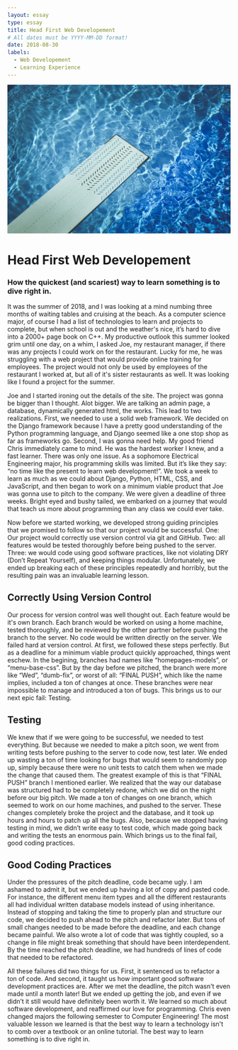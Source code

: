 ```yaml
---
layout: essay
type: essay
title: Head First Web Developement
# All dates must be YYYY-MM-DD format!
date: 2018-08-30
labels:
  - Web Developement
  - Learning Experience
---
```


<img class="ui tiny right spaced image" src="../images/Diving-Board.jpg">
<h1>Head First Web Developement</h1>
<h3>How the quickest (and scariest) way to learn something is to dive right in.</h3>

  It was the summer of 2018, and I was looking at a mind numbing three months of waiting tables and cruising at the beach. As a computer science major, of course I had a list of technologies to learn and projects to complete, but when school is out and the weather's nice, it’s hard to dive into a 2000+ page book on C++. My productive outlook this summer looked grim until one day, on a whim, I asked  Joe, my restaurant manager, if there was any projects I could work on for the restaurant. Lucky for me, he was struggling with a web project that would provide online training for employees. The project would not only be used by employees of the restaurant I worked at, but all of it's sister restaurants as well. It was looking like I found a project for the summer.

  Joe and I started ironing out the details of the site. The project was gonna be bigger than I thought. Alot bigger. We are talking an admin page, a database, dynamically generated html, the works. This lead to two realizations. First, we needed to use a solid web framework. We decided on the Django framework because I have a pretty good understanding of the Python programming language, and Django seemed like a one stop shop as far as frameworks go. Second, I was gonna need help. My good friend Chris immediately came to mind. He was the hardest worker I knew, and a fast learner. There was only one issue. As a sophomore Electrical Engineering major, his programming skills was limited. But it’s like they say: “no time like the present to learn web development!”. We took a week to learn as much as we could about Django, Python, HTML, CSS, and JavaScript, and then began to work on a minimum viable product that Joe was gonna use to pitch to the company. We were given a deadline of three weeks. Bright eyed and bushy tailed, we embarked on a journey that would that teach us more about programming than any class we could ever take.

  Now before we started working, we developed strong guiding principles that we promised to follow so that our project would be successful. One: Our project would correctly use version control via git and GitHub. Two: all features would be tested thoroughly before being pushed to the server. Three: we would code using good software practices, like not violating DRY (Don’t Repeat Yourself), and keeping things modular. Unfortunately, we ended up breaking each of these principles repeatedly and horribly, but the resulting pain was an invaluable learning lesson. 

## Correctly Using Version Control

  Our process for version control was well thought out. Each feature would be it's own branch. Each branch would be worked on using a home machine, tested thoroughly, and be reviewed by the other partner before pushing the branch to the server. No code would be written directly on the server. We failed hard at version control. At first, we followed these steps perfectly. But as a deadline for a minimum viable product quickly approached, things went eschew. In the begining, branches had names like “homepages-models”, or “menu-base-css”. But by the day before we pitched, the branch were more like “Wed”, “dumb-fix”, or worst of all: “FINAL PUSH”, which like the name implies, included a ton of changes at once. These branches were near impossible to manage and introduced a ton of bugs. This brings us to our next epic fail: Testing.

## Testing

  We knew that if we were going to be successful, we needed to test everything. But because we needed to make a pitch soon, we went from writing tests before pushing to the server to code now, test later. We ended up wasting a ton of time looking for bugs that would seem to randomly pop up, simply because there were no unit tests to catch them when we made the change that caused them. The greatest example of this is that “FINAL PUSH” branch I mentioned earlier. We realized that the way our database was structured had to be completely redone, which we did on the night before our big pitch. We made a ton of changes on one branch, which seemed to work on our home machines, and pushed to the server. These changes completely broke the project and the database, and it took up hours and hours to patch up all the bugs. Also, because we stopped having testing in mind, we didn’t write easy to test code, which made going back and writing the tests an enormous pain. Which brings us to the final fail, good coding practices.


## Good Coding Practices

  Under the pressures of the pitch deadline, code became ugly. I am ashamed to admit it, but we ended up having a lot of copy and pasted code. For instance, the different menu item types and all the different restaurants all had individual written database models instead of using inheritance. Instead of stopping and taking the time to properly plan and structure our code, we decided to push ahead to the pitch and refactor later. But tons of small changes needed to be made before the deadline, and each change became painful. We also wrote a lot of code that was tightly coupled, so a change in file might break something that should have been interdependent. By the time reached the pitch deadline, we had hundreds of lines of code that needed to be refactored.

  All these failures did two things for us. First, it sentenced us to refactor a ton of code. And second, it taught us how important good software development practices are. After we met the deadline, the pitch wasn't even made until a month later! But we ended up getting the job, and even if we didn’t it still would have definitely been worth it. We learned so much about software development, and reaffirmed our love for programming. Chris even changed majors the following semester to Computer Engineering! The most valuable lesson we learned is that the best way to learn a technology isn't to comb over a textbook or an online tutorial. The best way to learn something is to dive right in. 
